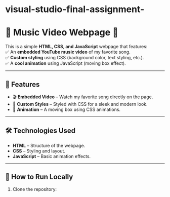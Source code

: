 # visual-studio-final-assignment-
# 🎵 Music Video Webpage 🎵  

This is a simple **HTML, CSS, and JavaScript** webpage that features:  
✅ An **embedded YouTube music video** of my favorite song.  
✅ **Custom styling** using CSS (background color, text styling, etc.).  
✅ A **cool animation** using JavaScript (moving box effect).  

---

## 📌 Features  
- 🎬 **Embedded Video** – Watch my favorite song directly on the page.  
- 🎨 **Custom Styles** – Styled with CSS for a sleek and modern look.  
- 🚀 **Animation** – A moving box using CSS animations.  

---

## 🛠 Technologies Used  
- **HTML** – Structure of the webpage.  
- **CSS** – Styling and layout.  
- **JavaScript** – Basic animation effects.  

---

## 🚀 How to Run Locally  
1. Clone the repository:  
